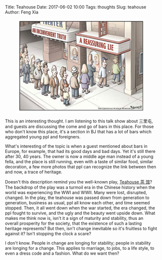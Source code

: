 Title: Teahouse
Date: 2017-06-02 10:00
Tags: thoughts
Slug: teahouse
Author: Feng Xia

<figure class="col l6 m6 s12">
  <img src="images/funny/an-inconvenient-truth.jpg"/>
</figure>

This is an interesting thought. I am listening to this talk show about
三里屯, and guests are discussing the come and go of bars in this
place. For those who don't know this place, it's a section in BJ that
has a lot of bars which aggregated young ppl and foreigners.

What's interesting of the topic is when a guest mentioned about bars
in Europe, for example, that had its good days and bad days. Yet it's
still there after 30, 40 years. The owner is now a middle age man
instead of a young fella, and the place is still running, even with a
taste of similar food, similar decoration, a few more photos that ppl
can recognize the link between then and now, a trace of heritage.

Doesn't this description remind you the well-known play, [Teahouse 茶
馆][1]? The backdrop of the play was a turmoil era in the Chinese
history when the world was experiencing the WWI and WWII. Many were
lost, disrupted, changed. In the play, the teahouse was passed down
from generation to generation, business as usual, ppl all know each
other, and time seemed stopped. Then, it all went down when the war
started, the era changed, the ppl fought to survive, and the ugly and
the beauty went upside down. What makes me think now is, isn't it a
sign of maturity and stability, thus an overall prosperity for the
society, that the existence of such a lasting heritage represents? But
then, isn't change inevitable so it's fruitless to fight against it?
Isn't stopping the clock a scare?

[1]: https://zh.wikipedia.org/wiki/茶馆_(话剧)

I don't know. People in change are longing for stability; people in
stability are longing for a change. This applies to marriage, to jobs,
to a life style, to even a dress code and a fashion. What do we want
then?
